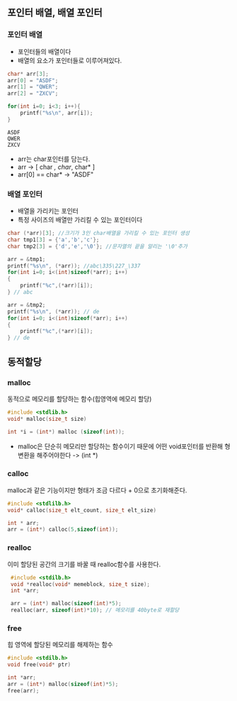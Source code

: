 

## 포인터 배열, 배열 포인터
### 포인터 배열
* 포인터들의 배열이다
* 배열의 요소가 포인터들로 이루어져있다.
```c
char* arr[3];
arr[0] = "ASDF";
arr[1] = "QWER";
arr[2] = "ZXCV";

for(int i=0; i<3; i++){
	printf("%s\n", arr[i]);
}
```
```
ASDF
QWER
ZXCV
```

* arr는 char포인터를 담는다. 
* arr -> [ char *, char*, char* ]
* arr[0] == char* -> "ASDF"

### 배열 포인터
* 배열을 가리키는 포인터
* 특정 사이즈의 배열만 가리킬 수 있는 포인터이다

```c
char (*arr)[3]; //크기가 3인 char배열을 가리킬 수 있는 포인터 생성
char tmp1[3] = {'a','b','c'};
char tmp2[3] = {'d','e','\0'}; //문자열의 끝을 알리는 '\0'추가

arr = &tmp1;
printf("%s\n", (*arr)); //abc\335\227_\337
for(int i=0; i<(int)sizeof(*arr); i++)
{
	printf("%c",(*arr)[i]);
} // abc

arr = &tmp2;
printf("%s\n", (*arr)); // de
for(int i=0; i<(int)sizeof(*arr); i++)
{
	printf("%c",(*arr)[i]);
} // de
```

## 동적할당
### malloc
동적으로 메모리를 할당하는 함수(힙영역에 메모리 할당)
```c
#include <stdlib.h>
void* malloc(size_t size)

int *i = (int*) malloc (sizeof(int));
```
* malloc은 단순히 메모리만 할당하는 함수이기 때문에 어떤 void포인터를 반환해 형변환을 해주어야한다 -> (int *)

### calloc
malloc과 같은 기능이지만 형태가 조금 다르다 + 0으로 초기화해준다.
```c
#include <stdlilb.h>
void* calloc(size_t elt_count, size_t elt_size)

int * arr;
arr = (int*) calloc(5,sizeof(int));
```

### realloc
이미 할당된 공간의 크기를 바꿀 때 realloc함수를 사용한다.
```c
 #include <stdilb.h>
 void *realloc(void* memeblock, size_t size);
 int *arr;

 arr = (int*) malloc(sizeof(int)*5);
 realloc(arr, sizeof(int)*10); // 메모리를 40byte로 재할당
```

### free
힙 영역에 할당된 메모리를 해제하는 함수
```c
#include <stdilb.h>
void free(void* ptr)

int *arr;
arr = (int*) malloc(sizeof(int)*5);
free(arr);
```
<!--stackedit_data:
eyJoaXN0b3J5IjpbNDA4MTc0MDA2LC01NjA0NzM3NzgsLTE4Mz
czMzc5OThdfQ==
-->